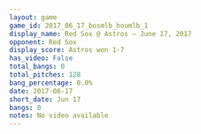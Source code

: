 ```yaml
---
layout: game
game_id: 2017_06_17_bosmlb_houmlb_1
display_name: Red Sox @ Astros – June 17, 2017
opponent: Red Sox
display_score: Astros won 1-7
has_video: False
total_bangs: 0
total_pitches: 128
bang_percentage: 0.0%
date: 2017-06-17
short_date: Jun 17
bangs: 0
notes: No video available
---
```

